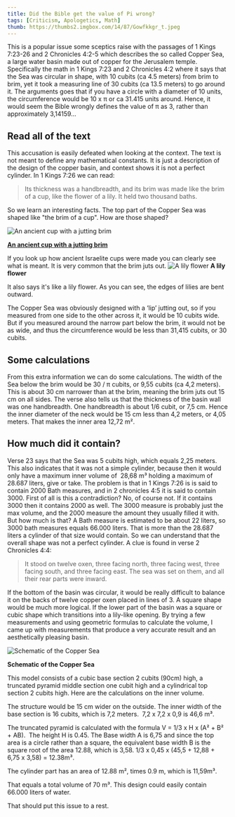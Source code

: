 ```yaml
---
title: Did the Bible get the value of Pi wrong?
tags: [Criticism, Apologetics, Math]
thumb: https://thumbs2.imgbox.com/14/87/Gowfkkgr_t.jpeg
---
```

This is a popular issue some sceptics raise with the passages of 1 Kings 7:23-26 and 2 Chronicles 4:2-5 which describes the so called Copper Sea, a large water basin made out of copper for the Jerusalem temple. Specifically the math in 1 Kings 7:23 and 2 Chronicles 4:2 where it says that the Sea was circular in shape, with 10 cubits (ca 4.5 meters) from brim to brim, yet it took a measuring line of 30 cubits (ca 13.5 meters) to go around it. The arguments goes that if you have a circle with a diameter of 10 units, the circumference would be 10 x π or ca 31.415 units around. Hence, it would seem the Bible wrongly defines the value of π as 3, rather than approximately 3,14159…

## Read all of the text

This accusation is easily defeated when looking at the context. The text is not meant to define any mathematical constants. It is just a description of the design of the copper basin, and context shows it is not a perfect cylinder. In 1 Kings 7:26 we can read:

> Its thickness was a handbreadth, and its brim was made like the brim of a cup, like the flower of a lily. It held two thousand baths.

So we learn an interesting facts. The top part of the Copper Sea was shaped like "the brim of a cup". How are those shaped? 

![An ancient cup with a jutting brim](https://i.ibb.co/cTBrPBj/ancient-cup.jpg)

[**An ancient cup with a jutting brim**](https://zaksantiquities.com/product-category/ancient-pottery/clay-cups-goblets/)

If you look up how ancient Israelite cups were made you can clearly see what is meant. It is very common that the brim juts out. 
<span class="infobox"> ![A lily flower](https://i.ibb.co/fYKnZ0R/Lily-Flower.jpg)
  **A lily flower** </span>

It also says it's like a lily flower. As you can see, the edges of lilies are bent outward.

The Copper Sea was obviously designed with a ‘lip’ jutting out, so if you measured from one side to the other across it, it would be 10 cubits wide. But if you measured around the narrow part below the brim, it would not be as wide, and thus the circumference would be less than 31,415 cubits, or 30 cubits.

## Some calculations

From this extra information we can do some calculations. The width of the Sea below the brim would be 30 / π cubits, or 9,55 cubits (ca 4,2 meters). This is about 30 cm narrower than at the brim, meaning the brim juts out 15 cm on all sides. The verse also tells us that the thickness of the basin wall was one handbreadth. One handbreadth is about 1/6 cubit, or 7,5 cm. Hence the inner diameter of the neck would be 15 cm less than 4,2 meters, or 4,05 meters. That makes the inner area 12,72 m².

## How much did it contain?

Verse 23 says that the Sea was 5 cubits high, which equals 2,25 meters. This also indicates that it was not a simple cylinder, because then it would only have a maximum inner volume of  28,68 m³ holding a maximum of 28.687 liters, give or take. The problem is that in 1 Kings 7:26 is is said to contain 2000 Bath measures, and in 2 chronicles 4:5 it is said to contain 3000. First of all is this a contradiction? No, of course not. If it contains 3000 then it contains 2000 as well. The 3000 measure is probably just the max volume, and the 2000 measure the amount they usually filled it with. But how much is that? A Bath measure is estimated to be about 22 liters, so 3000 bath measures equals 66.000 liters. That is more than the 28.687 liters a cylinder of that size would contain. So we can understand that the overall shape was not a perfect cylinder. A clue is found in verse 2 Chronicles 4:4:

> It stood on twelve oxen, three facing north, three facing west, three facing south, and three facing east. The sea was set on them, and all their rear parts were inward.

If the bottom of the basin was circular, it would be really difficult to balance it on the backs of twelve copper oxen placed in lines of 3\. A square shape would be much more logical. If the lower part of the basin was a square or cubic shape which transitions into a lily-like opening. By trying a few measurements and using geometric formulas to calculate the volume, I came up with measurements that produce a very accurate result and an aesthetically pleasing basin.

![Schematic of the Copper Sea](https://i.ibb.co/tbrRXqJ/copper-sea.jpg)

**Schematic of the Copper Sea**

This model consists of a cubic base section 2 cubits (90cm) high, a truncated pyramid middle section one cubit high and a cylindrical top section 2 cubits high. 
Here are the calculations on the inner volume. 

The structure would be 15 cm wider on the outside. The inner width of the base section is 16 cubits, which is 7,2 meters.  
7,2 x 7,2 x 0,9 is 46,6 m³. 

The truncated pyramid is calculated with the formula V = 1/3 x H x (A² + B² + AB).  The height H is 0.45\. The Base width A is 6,75 and since the top area is a circle rather than a square, the equivalent base width B is the square root of the area 12.88, which is 3,58\. 1/3 x 0,45 x (45,5 + 12,88 + 6,75 x 3,58) = 12.38m³. 

The cylinder part has an area of 12.88 m², times 0.9 m, which is 11,59m³. 

That equals a total volume of 70 m³. This design could easily contain 66.000 liters of water. 

That should put this issue to a rest.
